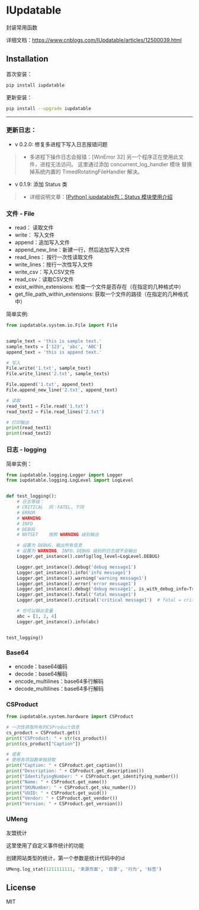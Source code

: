IUpdatable
=======================

封装常用函数

详细文档：https://www.cnblogs.com/IUpdatable/articles/12500039.html

Installation
-----

首次安装：

```bash
pip install iupdatable
```

更新安装：

```bash
pip install --upgrade iupdatable
```


-----

### 更新日志：

* v 0.2.0: 修复多进程下写入日志报错问题
> * 多进程下操作日志会报错：[WinError 32] 另一个程序正在使用此文件，进程无法访问。
>   这里通过添加 concurrent_log_handler 模块 替换掉系统内置的 TimedRotatingFileHandler 解决。

* v 0.1.9: 添加 Status 类
> * 详细说明文章：[[Python] iupdatable包：Status 模块使用介绍](https://www.cnblogs.com/IUpdatable/p/14140258.html)


### 文件 - File
- read： 读取文件
- write： 写入文件
- append：追加写入文件
- append_new_line：新建一行，然后追加写入文件
- read_lines： 按行一次性读取文件
- write_lines：按行一次性写入文件
- write_csv：写入CSV文件
- read_csv：读取CSV文件
- exist_within_extensions: 检查一个文件是否存在（在指定的几种格式中）
- get_file_path_within_extensions: 获取一个文件的路径（在指定的几种格式中）

简单实例:

```python
from iupdatable.system.io.File import File


sample_text = 'this is sample text.'
sample_texts = ['123', 'abc', 'ABC']
append_text = 'this is append text.'

# 写入
File.write('1.txt', sample_text)
File.write_lines('2.txt', sample_texts)

File.append('1.txt', append_text)
File.append_new_line('2.txt', append_text)

# 读取
read_text1 = File.read('1.txt')
read_text2 = File.read_lines('2.txt')

# 打印输出
print(read_text1)
print(read_text2)
```

### 日志 - logging

简单实例：

```python
from iupdatable.logging.Logger import Logger
from iupdatable.logging.LogLevel import LogLevel


def test_logging():
    # 日志等级：
    # CRITICAL  同：FATEL，下同
    # ERROR
    # WARNING
    # INFO
    # DEBUG
    # NOTSET    按照 WARNING 级别输出

    # 设置为 DEBUG，输出所有信息
    # 设置为 WARNING, INFO、DEBUG 级别的日志就不会输出
    Logger.get_instance().config(log_level=LogLevel.DEBUG)

    Logger.get_instance().debug('debug message1')
    Logger.get_instance().info('info message1')
    Logger.get_instance().warning('warning message1')
    Logger.get_instance().error('error message1')
    Logger.get_instance().debug('debug message1', is_with_debug_info=True)  # 要想输出具体的调试信息
    Logger.get_instance().fatal('fatal message1')
    Logger.get_instance().critical('critical message1')  # fatal = critical

    # 也可以输出变量
    abc = [1, 2, 4]
    Logger.get_instance().info(abc)


test_logging()
```

### Base64
- encode：base64编码
- decode：base64解码
- encode_multilines：base64多行解码
- decode_multilines：base64多行解码

### CSProduct

```python
from iupdatable.system.hardware import CSProduct

# 一次性获取所有的CSProduct信息
cs_product = CSProduct.get()
print("CSProduct: " + str(cs_product))
print(cs_product["Caption"])

# 或者
# 使用各项函数单独获取
print("Caption: " + CSProduct.get_caption())
print("Description: " + CSProduct.get_description())
print("IdentifyingNumber: " + CSProduct.get_identifying_number())
print("Name: " + CSProduct.get_name())
print("SKUNumber: " + CSProduct.get_sku_number())
print("UUID: " + CSProduct.get_uuid())
print("Vendor: " + CSProduct.get_vendor())
print("Version: " + CSProduct.get_version())

```

### UMeng

友盟统计

这里使用了自定义事件统计的功能

创建网站类型的统计，第一个参数是统计代码中的id

```python
UMeng.log_stat(1211111111, '来源页面', '目录', '行为', '标签')
```

License
-------
MIT